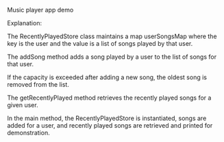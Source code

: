 
Music player app demo

Explanation:

The RecentlyPlayedStore class maintains a map userSongsMap where the key is the user and the value is a list of songs played by that user.

The addSong method adds a song played by a user to the list of songs for that user.

If the capacity is exceeded after adding a new song, the oldest song is removed from the list.

The getRecentlyPlayed method retrieves the recently played songs for a given user.

In the main method, the RecentlyPlayedStore is instantiated, songs are added for a user, and recently played songs are retrieved and printed for demonstration.
